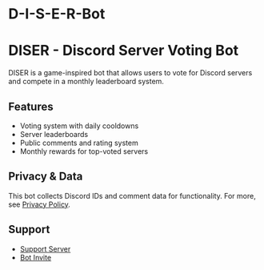 # D-I-S-E-R-Bot
# DISER - Discord Server Voting Bot

DISER is a game-inspired bot that allows users to vote for Discord servers and compete in a monthly leaderboard system.

## Features
- Voting system with daily cooldowns
- Server leaderboards
- Public comments and rating system
- Monthly rewards for top-voted servers

## Privacy & Data
This bot collects Discord IDs and comment data for functionality. For more, see [Privacy Policy](privacy_and_terms.md).

## Support
- [Support Server](https://discord.gg/z69YuStfMA)
- [Bot Invite](https://discord.com/oauth2/authorize?client_id=1211049673712861295&scope=bot&permissions=27850712255)
